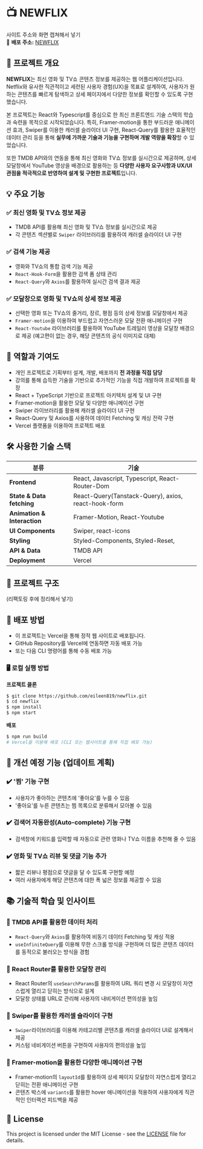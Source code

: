 # 📺 NEWFLIX

사이트 주소와 화면 캡쳐해서 넣기  
🔗 **배포 주소:** [NEWFLIX](배포주소링크)

## 📌 프로젝트 개요

**NEWFLIX**는 최신 영화 및 TV쇼 콘텐츠 정보를 제공하는 웹 어플리케이션입니다.  
Netflix와 유사한 직관적이고 세련된 사용자 경험(UX)을 목표로 설계하여, 사용자가 원하는 콘텐츠를 빠르게 탐색하고 상세 페이지에서 다양한 정보를 확인할 수 있도록 구현했습니다.

본 프로젝트는 React와 Typescript를 중심으로 한 최신 프론트엔드 기술 스택의 학습과 숙련을 목적으로 시작되었습니다. 특히, Framer-motion을 통한 부드러운 애니메이션 효과, Swiper를 이용한 캐러셀 슬라이더 UI 구현, React-Query를 활용한 효율적인 데이터 관리 등을 통해 **실무에 가까운 기술과 기능을 구현하며 개발 역량을 확장**할 수 있었습니다.

또한 TMDB API와의 연동을 통해 최신 영화와 TV쇼 정보를 실시간으로 제공하며, 상세 모달창에서 YouTube 영상을 배경으로 활용하는 등 **다양한 사용자 요구사항과 UX/UI 관점을 적극적으로 반영하여 설계 및 구현한 프로젝트**입니다.

## 💡 주요 기능

### ✅ 최신 영화 및 TV쇼 정보 제공

- TMDB API를 활용해 최신 영화 및 TV쇼 정보를 실시간으로 제공
- 각 콘텐츠 섹션별로 `Swiper` 라이브러리를 활용하여 캐러셀 슬라이더 UI 구현

### ✅ 검색 기능 제공

- 영화와 TV쇼의 통합 검색 기능 제공
- `React-Hook-Form`을 활용한 검색 폼 상태 관리
- `React-Query`와 `Axios`를 활용하여 실시간 검색 결과 제공

### ✅ 모달창으로 영화 및 TV쇼의 상세 정보 제공

- 선택한 영화 또는 TV쇼의 줄거리, 장르, 평점 등의 상세 정보를 모달창에서 제공
- `Framer-motion`을 이용하여 부드럽고 자연스러운 모달 전환 애니메이션 구현
- `React-Youtube` 라이브러리를 활용하여 YouTube 트레일러 영상을 모달창 배경으로 제공 (예고편이 없는 경우, 해당 콘텐츠의 공식 이미지로 대체)

## 🔎 역할과 기여도

- 개인 프로젝트로 기획부터 설계, 개발, 배포까지 **전 과정을 직접 담당**
- 강의를 통해 습득한 기술을 기반으로 추가적인 기능을 직접 개발하여 프로젝트를 확장
- React + TypeScript 기반으로 프로젝트 아키텍처 설계 및 UI 구현
- Framer-motion을 활용한 모달 및 다양한 애니메이션 구현
- Swiper 라이브러리를 활용해 캐러셀 슬라이더 UI 구현
- React-Query 및 Axios를 사용하여 데이터 Fetching 및 캐싱 전략 구현
- Vercel 플랫폼을 이용하여 프로젝트 배포

## 🛠️ 사용한 기술 스택

| 분류                        | 기술                                                |
| --------------------------- | --------------------------------------------------- |
| **Frontend**                | React, Javascript, Typescript, React-Router-Dom     |
| **State & Data fetching**   | React-Query(Tanstack-Query), axios, react-hook-form |
| **Animation & Interaction** | Framer-Motion, React-Youtube                        |
| **UI Components**           | Swiper, react-icons                                 |
| **Styling**                 | Styled-Components, Styled-Reset,                    |
| **API & Data**              | TMDB API                                            |
| **Deployment**              | Vercel                                              |

## 📁 프로젝트 구조

(리팩토링 후에 정리해서 넣기)

## 🚀 배포 방법

- 이 프로젝트는 Vercel을 통해 정적 웹 사이트로 배포됩니다.
- GitHub Repository를 Vercel에 연동하면 자동 배포 가능
- 또는 다음 CLI 명령어를 통해 수동 배포 가능

### 🖥️ 로컬 실행 방법

**프로젝트 클론**

```bash
$ git clone https://github.com/eileen819/newflix.git
$ cd newflix
$ npm install
$ npm start
```

**배포**

```bash
$ npm run build
# Vercel을 이용해 배포 (CLI 또는 웹사이트를 통해 직접 배포 가능)
```

## 🔄 개선 예정 기능 (업데이트 계획)

### ✔️ '찜' 기능 구현

- 사용자가 좋아하는 콘텐츠에 '좋아요'를 누를 수 있음
- '좋아요'를 누른 콘텐츠는 찜 목록으로 분류해서 모아볼 수 있음

### ✔️ 검색어 자동완성(Auto-complete) 기능 구현

- 검색창에 키워드를 입력할 때 자동으로 관련 영화나 TV쇼 이름을 추천해 줄 수 있음

### ✔️ 영화 및 TV쇼 리뷰 및 댓글 기능 추가

- 짧은 리뷰나 평점으로 댓글을 달 수 있도록 구현할 예정
- 여러 사용자에게 해당 콘텐츠에 대한 폭 넓은 정보를 제공할 수 있음

## 📚 기술적 학습 및 인사이트

### 📍 TMDB API를 활용한 데이터 처리

- `React-Query`와 `Axios`를 활용하여 비동기 데이터 Fetching 및 캐싱 적용
- `useInfiniteQuery`를 이용해 무한 스크롤 방식을 구현하며 더 많은 콘텐츠 데이터를 동적으로 불러오는 방식을 경험

### 📍 React Router를 활용한 모달창 관리

- React Router의 `useSearchParams`를 활용하여 URL 쿼리 변경 시 모달창이 자연스럽게 열리고 닫히는 방식으로 설계
- 모달창 상태를 URL로 관리해 사용자의 내비게이션 편의성을 높임

### 📍 Swiper를 활용한 캐러셀 슬라이더 구현

- `Swiper`라이브러리를 이용해 카테고리별 콘텐츠를 캐러셀 슬라이더 UI로 설계해서 제공
- 커스텀 네비게이션 버튼을 구현하여 사용자의 편의성을 높임

### 📍 Framer-motion을 활용한 다양한 애니메이션 구현

- Framer-motion의 `layoutId`를 활용하여 상세 페이지 모달창이 자연스럽게 열리고 닫히는 전환 애니메이션 구현
- 콘텐츠 박스에 `variants`를 활용한 hover 애니메이션을 적용하여 사용자에게 직관적인 인터랙션 피드백을 제공

## 🪪 License

This project is licensed under the MIT License - see the [LICENSE](LICENSE) file for details.
